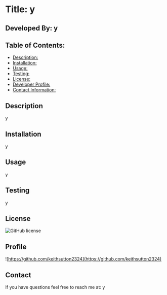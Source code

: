 
# Title: y

## Developed By: y

## Table of Contents:
* [Description: ](#description)
* [Installation: ](#installation)
* [Usage: ](#usage) 
* [Testing: ](#testing) 
* [License: ](#license) 
* [Developer Profile: ](#profile) 
* [Contact Information: ](#contact) 
## Description
y
## Installation
y
## Usage
y
## Testing
y
## License
![GitHub license](https://img.shields.io/badge/license-ISC-blue.svg)
## Profile
![https://github.com/keithsutton2324](https://github.com/keithsutton2324)
## Contact
If you have questions feel free to reach me at: y
    